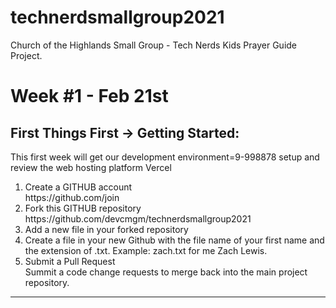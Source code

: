 # technerdsmallgroup2021

Church of the Highlands Small Group - Tech Nerds Kids Prayer Guide Project.

<h1>Week #1 - Feb 21st</h1>
<h2>First Things First -> Getting Started:</h2>
<p>This first week will get our development environment=9-998878 setup and review the web hosting platform Vercel</p>
<ol>
<li>Create a GITHUB account</li>
https://github.com/join
<li>Fork this GITHUB repository</li>
https://github.com/devcmgm/technerdsmallgroup2021
<li>Add a new file in your forked repository<li>
Create a file in your new Github with the file name of your first name and the extension of .txt.
Example:  zach.txt for me Zach Lewis.
<li>Submit a Pull Request</li>
Summit a code change requests to merge back into the main project repository.
</ol>
<hr/>
